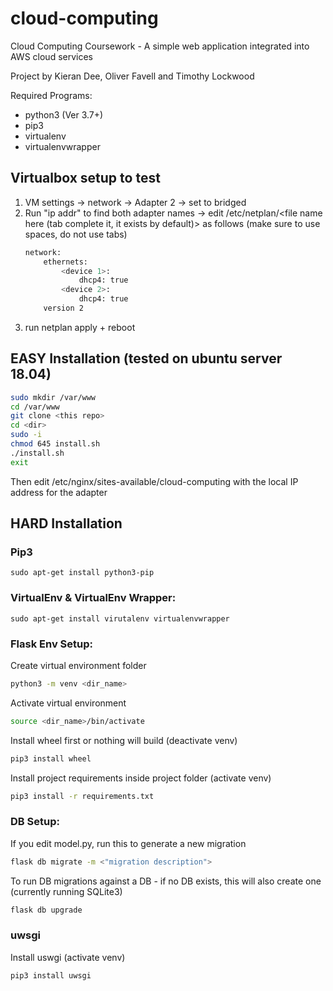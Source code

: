 # cloud-computing
Cloud Computing Coursework - A simple web application integrated into AWS cloud services

Project by Kieran Dee, Oliver Favell and Timothy Lockwood

Required Programs:
- python3 (Ver 3.7+)
- pip3
- virtualenv
- virtualenvwrapper

## Virtualbox setup to test
1. VM settings -> network -> Adapter 2 -> set to bridged
2. Run "ip addr" to find both adapter names -> edit /etc/netplan/<file name here (tab complete it, it exists by default)> as follows (make sure to use spaces, do not use tabs)
    ```bash
    network:
        ethernets:
            <device 1>:
                dhcp4: true
            <device 2>:
                dhcp4: true
        version 2
    ```
3. run netplan apply + reboot

## EASY Installation (tested on ubuntu server 18.04)

```bash
sudo mkdir /var/www
cd /var/www
git clone <this repo>
cd <dir>
sudo -i
chmod 645 install.sh
./install.sh
exit
```

Then edit /etc/nginx/sites-available/cloud-computing with the local IP address for the adapter

## HARD Installation
### Pip3
```
sudo apt-get install python3-pip
```
### VirtualEnv & VirtualEnv Wrapper:
```
sudo apt-get install virutalenv virtualenvwrapper
```

### Flask Env Setup:
Create virtual environment folder
```bash
python3 -m venv <dir_name>
```

Activate virtual environment
```bash
source <dir_name>/bin/activate
```

Install wheel first or nothing will build (deactivate venv)
```bash
pip3 install wheel
```

Install project requirements inside project folder (activate venv)
```bash
pip3 install -r requirements.txt
```

### DB Setup:
If you edit model.py, run this to generate a new migration
```bash
flask db migrate -m <"migration description">
```

To run DB migrations against a DB - if no DB exists, this will also create one (currently running SQLite3)
```bash
flask db upgrade
```

### uwsgi
Install uswgi (activate venv)
```bash
pip3 install uwsgi
```
